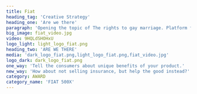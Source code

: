 ```yaml
---
title: Fiat
heading_tag: 'Creative Strategy'
heading_one: 'Are we there'
paragraph: 'Opening the topic of The rights to gay marriage. Platform for social opinion, approach and questions on topic “What is fair”. Creating nationwide topic. Natural influence on politicians and major opinion.'
big_image: fiat_video.jpg
video: 9HQLdSHOHxU
logo_light: light_logo_fiat.png
heading_two: 'ARE WE THERE'
media: 'dark_logo_fiat.png,light_logo_fiat.png,fiat_video.jpg'
logo_dark: dark_logo_fiat.png
one_way: 'Tell the consumers about unique benefits of your product.'
new_way: 'How about not selling insurance, but help the good instead?'
category: AWARD
category_name: 'FIAT 500X'
---
```


